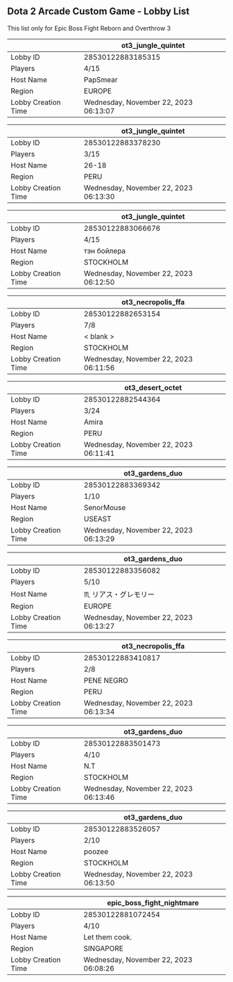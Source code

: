 ## Dota 2 Arcade Custom Game - Lobby List

This list only for Epic Boss Fight Reborn and Overthrow 3

|  | ot3_jungle_quintet |
| ------ | ------ |
| Lobby ID | 28530122883185315 |
| Players | 4/15 |
| Host Name | PapSmear |
| Region | EUROPE |
| Lobby Creation Time | Wednesday, November 22, 2023 06:13:07 |


|  | ot3_jungle_quintet |
| ------ | ------ |
| Lobby ID | 28530122883378230 |
| Players | 3/15 |
| Host Name | 26-18 |
| Region | PERU |
| Lobby Creation Time | Wednesday, November 22, 2023 06:13:30 |


|  | ot3_jungle_quintet |
| ------ | ------ |
| Lobby ID | 28530122883066676 |
| Players | 4/15 |
| Host Name | тэн бойлера |
| Region | STOCKHOLM |
| Lobby Creation Time | Wednesday, November 22, 2023 06:12:50 |


|  | ot3_necropolis_ffa |
| ------ | ------ |
| Lobby ID | 28530122882653154 |
| Players | 7/8 |
| Host Name | < blank > |
| Region | STOCKHOLM |
| Lobby Creation Time | Wednesday, November 22, 2023 06:11:56 |


|  | ot3_desert_octet |
| ------ | ------ |
| Lobby ID | 28530122882544364 |
| Players | 3/24 |
| Host Name | Amira |
| Region | PERU |
| Lobby Creation Time | Wednesday, November 22, 2023 06:11:41 |


|  | ot3_gardens_duo |
| ------ | ------ |
| Lobby ID | 28530122883369342 |
| Players | 1/10 |
| Host Name | SenorMouse |
| Region | USEAST |
| Lobby Creation Time | Wednesday, November 22, 2023 06:13:29 |


|  | ot3_gardens_duo |
| ------ | ------ |
| Lobby ID | 28530122883356082 |
| Players | 5/10 |
| Host Name | ♏ リアス・グレモリー |
| Region | EUROPE |
| Lobby Creation Time | Wednesday, November 22, 2023 06:13:27 |


|  | ot3_necropolis_ffa |
| ------ | ------ |
| Lobby ID | 28530122883410817 |
| Players | 2/8 |
| Host Name | PENE  NEGRO |
| Region | PERU |
| Lobby Creation Time | Wednesday, November 22, 2023 06:13:34 |


|  | ot3_gardens_duo |
| ------ | ------ |
| Lobby ID | 28530122883501473 |
| Players | 4/10 |
| Host Name | N.T |
| Region | STOCKHOLM |
| Lobby Creation Time | Wednesday, November 22, 2023 06:13:46 |


|  | ot3_gardens_duo |
| ------ | ------ |
| Lobby ID | 28530122883526057 |
| Players | 2/10 |
| Host Name | poozee |
| Region | STOCKHOLM |
| Lobby Creation Time | Wednesday, November 22, 2023 06:13:50 |


|  | epic_boss_fight_nightmare |
| ------ | ------ |
| Lobby ID | 28530122881072454 |
| Players | 4/10 |
| Host Name | Let them cook. |
| Region | SINGAPORE |
| Lobby Creation Time | Wednesday, November 22, 2023 06:08:26 |


